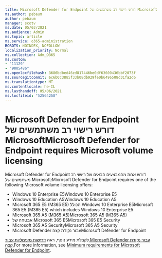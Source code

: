 ```yaml
---
title: Microsoft Defender for Endpoint דורש רישוי רב משתמשים של Microsoft
ms.author: pebaum
author: pebaum
manager: scotv
ms.date: 05/03/2021
ms.audience: Admin
ms.topic: article
ms.service: o365-administration
ROBOTS: NOINDEX, NOFOLLOW
localization_priority: Normal
ms.collection: Adm_O365
ms.custom:
- "11129"
- "9005486"
ms.openlocfilehash: 3686bdbed46ed817446be0df63600436bbf2073f
ms.sourcegitcommit: 6c6b0c3885f33b08db929fe0b6496508d31fa2d6
ms.translationtype: MT
ms.contentlocale: he-IL
ms.lasthandoff: 05/06/2021
ms.locfileid: "52564258"
---
```

# <a name="microsoft-defender-for-endpoint-requires-microsoft-volume-licensing"></a><span data-ttu-id="bf944-102">Microsoft Defender for Endpoint דורש רישוי רב משתמשים של Microsoft</span><span class="sxs-lookup"><span data-stu-id="bf944-102">Microsoft Defender for Endpoint requires Microsoft volume licensing</span></span>

<span data-ttu-id="bf944-103">Microsoft Defender for Endpoint דורש אחת מהמבצעים הבאים של רישוי רב משתמשים של Microsoft:</span><span class="sxs-lookup"><span data-stu-id="bf944-103">Microsoft Defender for Endpoint requires one of the following Microsoft volume licensing offers:</span></span>

- <span data-ttu-id="bf944-104">Windows 10 Enterprise E5</span><span class="sxs-lookup"><span data-stu-id="bf944-104">Windows 10 Enterprise E5</span></span>
- <span data-ttu-id="bf944-105">Windows 10 Education A5</span><span class="sxs-lookup"><span data-stu-id="bf944-105">Windows 10 Education A5</span></span>
- <span data-ttu-id="bf944-106">Microsoft 365 E5 (M365 E5) הכולל Windows 10 Enterprise E5</span><span class="sxs-lookup"><span data-stu-id="bf944-106">Microsoft 365 E5 (M365 E5) which includes Windows 10 Enterprise E5</span></span>
- <span data-ttu-id="bf944-107">Microsoft 365 A5 (M365 A5)</span><span class="sxs-lookup"><span data-stu-id="bf944-107">Microsoft 365 A5 (M365 A5)</span></span>
- <span data-ttu-id="bf944-108">אבטחה של Microsoft 365 E5</span><span class="sxs-lookup"><span data-stu-id="bf944-108">Microsoft 365 E5 Security</span></span>
- <span data-ttu-id="bf944-109">Microsoft 365 A5 Security</span><span class="sxs-lookup"><span data-stu-id="bf944-109">Microsoft 365 A5 Security</span></span>
- <span data-ttu-id="bf944-110">Microsoft Defender עבור נקודת קצה</span><span class="sxs-lookup"><span data-stu-id="bf944-110">Microsoft Defender for Endpoint</span></span>

<span data-ttu-id="bf944-111">לקבלת מידע נוסף, ראה [דרישות מינימליות עבור Microsoft Defender עבור נקודת קצה.](https://docs.microsoft.com/microsoft-365/security/defender-endpoint/minimum-requirements)</span><span class="sxs-lookup"><span data-stu-id="bf944-111">For more information, see [Minimum requirements for Microsoft Defender for Endpoint](https://docs.microsoft.com/microsoft-365/security/defender-endpoint/minimum-requirements).</span></span>